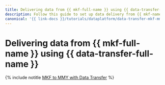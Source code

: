 ```yaml
---
title: Delivering data from {{ mkf-full-name }} using {{ data-transfer-full-name }}
description: Follow this guide to set up data delivery from {{ mkf-name }} using {{ data-transfer-name }}.
canonical: '{{ link-docs }}/tutorials/dataplatform/data-transfer-mkf-mmy'
---
```


# Delivering data from {{ mkf-full-name }} using {{ data-transfer-full-name }}


{% include notitle [MKF to MMY with Data Transfer](../../_tutorials/dataplatform/data-transfer-mkf-mmy.md) %}